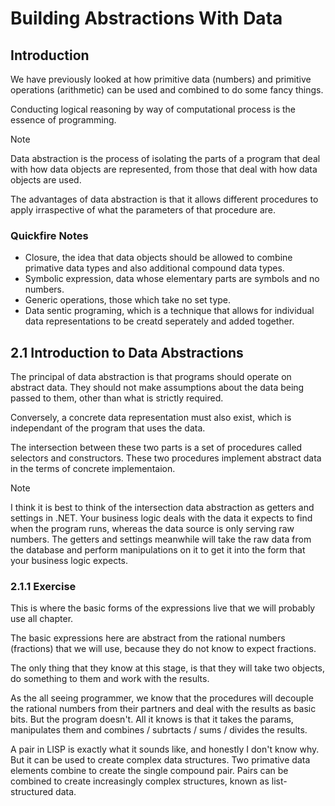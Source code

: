 # Building Abstractions With Data

## Introduction

We have previously looked at how primitive data (numbers) and primitive operations (arithmetic) can be used and combined to do some fancy things.

Conducting logical reasoning by way of computational process is the essence of programming.

> [!NOTE]
> Data abstraction is the process of isolating the parts of a program that deal with how data objects are represented, from those that deal with how data objects are used.

The advantages of data abstraction is that it allows different procedures to apply irraspective of what the parameters of that procedure are. 

### Quickfire Notes

- Closure, the idea that data objects should be allowed to combine primative data types and also additional compound data types.
- Symbolic expression, data whose elementary parts are symbols and no numbers.
- Generic operations, those which take no set type.
- Data sentic programing, which is a technique that allows for individual data representations to be creatd seperately and added together.

## 2.1 Introduction to Data Abstractions

The principal of data abstraction is that programs should operate on abstract data. They should not make assumptions about the data being passed to them, other than what is strictly required. 

Conversely, a concrete data representation must also exist, which is independant of the program that uses the data. 

The intersection between these two parts is a set of procedures called selectors and constructors. These two procedures implement abstract data in the terms of concrete implementaion.

> [!NOTE]
> I think it is best to think of the intersection data abstraction as getters and settings in .NET. Your business logic deals with the data it expects to find when the program runs, whereas the data source is only serving raw numbers. The getters and settings meanwhile will take the raw data from the database and perform manipulations on it to get it into the form that your business logic expects. 

### 2.1.1 Exercise

This is where the basic forms of the expressions live that we will probably use all chapter.

The basic expressions here are abstract from the rational numbers (fractions) that we will use, because they do not know to expect fractions. 

The only thing that they know at this stage, is that they will take two objects, do something to them and work with the results.

As the all seeing programmer, we know that the procedures will decouple the rational numbers from their partners and deal with the results as basic bits. But the program doesn't. All it knows is that it takes the params, manipulates them and combines / subrtacts / sums / divides the results. 

A pair in LISP is exactly what it sounds like, and honestly I don't know why. But it can be used to create complex data structures. Two primative data elements combine to create the single compound pair. Pairs can be combined to create increasingly complex structures, known as list-structured data.
